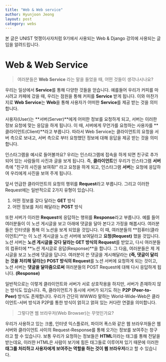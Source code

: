 ```yaml
---
title: "Web & Web service"
author: Hyunjoon Jeong
layout: post
category: webs
---
```


본 글은 UNIST 멋쟁이사자처럼 9기에서 사용되는 Web & Django 강의에 사용되는 글임을 알려드립니다.

# Web & Web Service

> 여러분들은 **Web Service** 라는 말을 들었을 때, 어떤 것들이 생각나시나요?  

우리는 일상에서 **Service**를 통해 다양한 것들을 얻습니다. 예를들어 우리가 커피를 마시려고 카페에 갔을 때, 우리는 점원을 통해 커피를 **Service** 받게 됩니다. 이와 마찬가지로 **Web Service**는 **Web**을 통해 사용자가 어떠한 **Service**를 제공 받는 것을 의미합니다.

사용자(User)는 **서버(Server)**에게 어떠한 정보를 요청하게 되고, 서버는 이러한 정보 요청에 맞는 응답을 하게 됩니다. 이 때, 서버에게 무언가를 요청하는 사용자를 **클라이언트(Client)**라고 부릅니다. 따라서 Web Service는 클라이언트의 요청을 서버 측으로 보내고, 서버 측으로 부터 요청했던 정보에 대해 응답을 제공 받는 것을 의미합니다.

인스타그램을 예시로 들어볼까요?
우리는 인스타그램에 접속을 하게 되면 친구로 추가 되어 있는 사람들의 사진과 글을 보게 됩니다. 즉, **클라이언트**인 우리가 인스타그램 **서버**측에 "친구의 사진을 보여줘!" 라고 요청을 하게 되고, 인스타그램 **서버**는 요청에 응답하여 우리에게 사진을 보여 주게 됩니다.

앞서 언급한 클라이언트의 요청의 행위를 **Request**라고 부릅니다. 그리고 이러한 Request에는 일반적으로 2가지 유형이 있습니다.

1. 어떤 정보를 갖다 달라는 **GET** 방식
2. 어떤 정보를 처리 해달라는 **POST** 방식

또한 서버가 이러한 **Request**에 응답하는 행위를 **Response**라고 부릅니다.
예를 들어 여러분들이 이 노션 게시글을 보고 아래에 댓글을 달아 본다고 가정을 해봅시다. 여러분들은 인터넷을 통해 이 노션을 보게 되었을 것입니다. 이 때, 여러분들의 **컴퓨터(클라이언트)**는 이 노션 게시글을 노션 서버에 보여달라고 **요청(Request)** 했을 것입니다. 노션 서버는 **노션 게시글을 갖다 달라는 GET 방식의 Request**를 받았고, 다시 여러분들의 컴퓨터에 **노션 게시글로 응답(Response)**을 합니다. 그 다음, 여러분들은 제 게시글을 보고 노션에 댓글을 답니다. 여러분이 쓴 댓글을 게시해달라는 **(즉, 댓글이 달리는 것을 처리해 달라는) POST 방식의 Request**를 노션 서버에 요청하게 되는 것이고, 노션 서버는 **댓글을 달아줌으로써** 여러분들의 POST Request에 대해  다시 응답하게 됩니다. **(Response)**

일반적으로는 이렇게 클라이언트와 서버가 서로 상호작용을 하지만, 서버가 존재하지 않는 방식도 있습니다. 즉, 클라이언트가 동시에 서버가 되기도 하는 **P2P (Peer-to-Peer)** 방식도 존재합니다. 우리가 간단히 WWW라 말하는 World-Wide-Web은 클라이언트-서버 방식과 P2P를 통한 방식이 얽히고 얽혀 있는 커다란 연결을 의미합니다.

> 그렇다면 웹 브라우저(Web Browser)는 무엇인가요?  

우리가 사용하고 있는 크롬, 인터넷 익스플로러, 파이어 폭스와 같은 웹 브라우저들은 웹 서버와 클라이언트 사이의 Request-Response를 통해 오가는 정보를 보여주는 창구라고 할 수 있습니다. 보통 우리가 요청하는 정보들은 **HTML**이라는 태그를 통해 전달을 받는데요, 이러한 HTML은 사람이 보기에 힘든 태그들로 이루어져 있기 때문에 이러한 **태그를 처리하고 사용자에게 보여주는 역할을 하는 것이 웹 브라우저**라고 할 수 있습니다.
